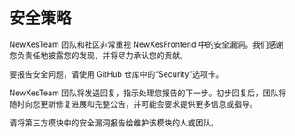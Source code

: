 # 安全策略

NewXesTeam 团队和社区非常重视 NewXesFrontend 中的安全漏洞。我们感谢您负责任地披露您的发现，并将尽力承认您的贡献。

要报告安全问题，请使用 GitHub 仓库中的“Security”选项卡。

NewXesTeam 团队将发送回复，指示处理您报告的下一步。初步回复后，团队将随时向您更新修复进展和完整公告，并可能会要求提供更多信息或指导。

请将第三方模块中的安全漏洞报告给维护该模块的人或团队。

